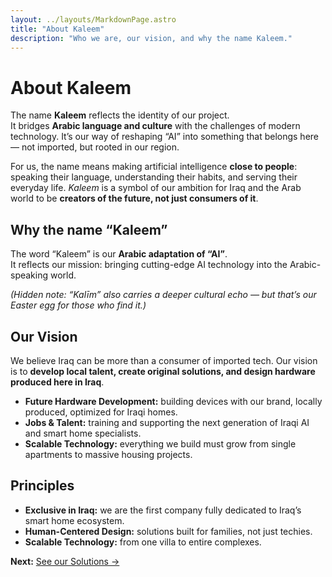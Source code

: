 ```yaml
---
layout: ../layouts/MarkdownPage.astro
title: "About Kaleem"
description: "Who we are, our vision, and why the name Kaleem."
---
```


# About Kaleem

The name **Kaleem** reflects the identity of our project.  
It bridges **Arabic language and culture** with the challenges of modern technology. It’s our way of reshaping “AI” into something that belongs here — not imported, but rooted in our region.

For us, the name means making artificial intelligence **close to people**: speaking their language, understanding their habits, and serving their everyday life.  _Kaleem_ is a symbol of our ambition for Iraq and the Arab world to be **creators of the future, not just consumers of it**.


## Why the name “Kaleem”
The word “Kaleem” is our **Arabic adaptation of “AI”**.  
It reflects our mission: bringing cutting-edge AI technology into the Arabic-speaking world.  

*(Hidden note: “Kalīm” also carries a deeper cultural echo — but that’s our Easter egg for those who find it.)*


## Our Vision
We believe Iraq can be more than a consumer of imported tech. Our vision is to **develop local talent, create original solutions, and design hardware produced here in Iraq**.

- **Future Hardware Development:** building devices with our brand, locally produced, optimized for Iraqi homes.  
- **Jobs & Talent:** training and supporting the next generation of Iraqi AI and smart home specialists.  
- **Scalable Technology:** everything we build must grow from single apartments to massive housing projects.  


## Principles
- **Exclusive in Iraq:** we are the first company fully dedicated to Iraq’s smart home ecosystem.  
- **Human-Centered Design:** solutions built for families, not just techies.  
- **Scalable Technology:** from one villa to entire complexes.  


**Next:** [See our Solutions →](/solutions)
